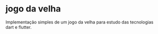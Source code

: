 # jogo da velha

Implementação simples de um jogo da velha para estudo das tecnologias dart e flutter.
